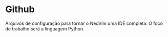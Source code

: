 # Github
Arquivos de configuração para tornar o NeoVim uma IDE completa. O foco de trabalho será a linguagem Python.

